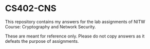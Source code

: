 # CS402-CNS

This repository contains my answers for the lab assignments of NITW Course: Cryptography and Network Security.

These are meant for reference only. Please do not copy answers as it defeats the purpose of assignments.
